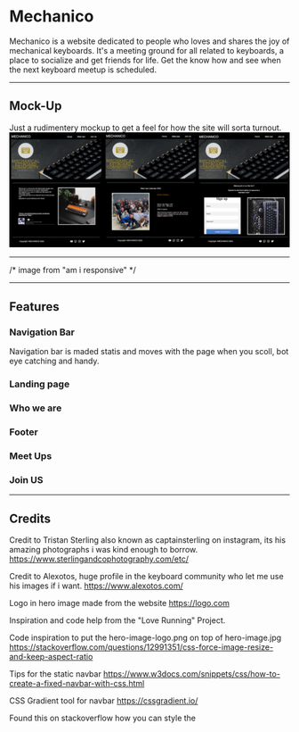 # Mechanico #

Mechanico is a website dedicated to people who loves and shares the joy of mechanical keyboards.
It's a meeting ground for all related to keyboards, a place to socialize and get friends for life.
Get the know how and see when the next keyboard meetup is scheduled.
_________________________________________________________________________________________________

## Mock-Up ##
Just a rudimentery mockup to get a feel for how the site will sorta turnout.
![Mockup image 1](/assets/images/mechanico-mockup.png)
_________________________________________________________________________________________________

/* image from "am i responsive" */

_________________________________________________________________________________________________

## Features ##

### Navigation Bar ###

Navigation bar is maded statis and moves with the page when you scoll, bot eye catching and handy.

### Landing page ###

### Who we are

### Footer ###

### Meet Ups ###

### Join US ###
_________________________________________________________________________________________________
## Credits ##

Credit to Tristan Sterling also known as captainsterling on instagram, its his amazing photographs i was kind enough to borrow. https://www.sterlingandcophotography.com/etc/

Credit to Alexotos, huge profile in the keyboard community who let me use his images if i want.
https://www.alexotos.com/

Logo in hero image made from the website https://logo.com

Inspiration and code help from the "Love Running" Project.

Code inspiration to put the hero-image-logo.png on top of hero-image.jpg
https://stackoverflow.com/questions/12991351/css-force-image-resize-and-keep-aspect-ratio

Tips for the static navbar
https://www.w3docs.com/snippets/css/how-to-create-a-fixed-navbar-with-css.html

CSS Gradient tool for navbar
https://cssgradient.io/

Found this on stackoverflow how you can style the <audio> tag
https://stackoverflow.com/questions/4126708/is-it-possible-to-style-html5-audio-tag